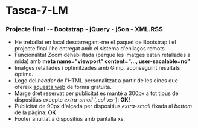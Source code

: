 # Tasca-7-LM
### Projecte final -- Bootstrap - jQuery - jSon - XML.RSS

- He treballat en local descarregant-me el paquet de Bootstrap i el projecte final l'he entregat amb el sistema d'enllaços remots
- Funcionalitat Zoom dehabilitada (perque les imatges estan retallades a mida) amb **meta name="viewport" content="..., user-sacalable=no"**
- Imatges retallades i optimitzades amb Gimp, aconseguint resultats òptims.
- Logo del _header_ de l'HTML personalitzat a partir de les eines que ofereix [aquesta web][] de forma gratuïta.
- Marge dret reservat per publicitat es manté a 300px a tot tipus de dispositius excepte _extra-small_ (_.col-xs-_): **OK!** 
- Publicitat de 90px d'alçada per dispositius _extra-small_ fixada al _bottom_ de la pàgina: **OK**
- Footer anul.lat a dispositius amb pantalla xs.



[aquesta web]: https://preview.freelogodesign.org/?lang=EN
